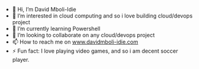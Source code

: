 - 👋 Hi, I’m David Mboli-Idie
- 👀 I’m interested in cloud computing and so i love building cloud/devops project
- 🌱 I’m currently learning Powershell
- 💞️ I’m looking to collaborate on any cloud/devops project
- 📫 How to reach me on www.davidmboli-idie.com
- ⚡ Fun fact: I love playing video games, and so i am decent soccer player.

<!---
kingdave4/kingdave4 is a ✨ special ✨ repository because its `README.md` (this file) appears on your GitHub profile.
You can click the Preview link to take a look at your changes.
--->
